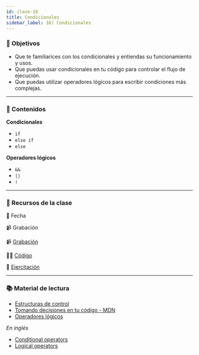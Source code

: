 ```yaml
---
id: clase-16
title: Condicionales
sidebar_label: 16) Condicionales
---
```


### 🏁 Objetivos

- Que te familiarices con los condicionales y entiendas su funcionamiento y usos.
- Que puedas usar condicionales en tu código para controlar el flujo de ejecución.
- Que puedas utilizar operadores lógicos para escribir condiciones más complejas.

---

### 📝 Contenidos

**Condicionales**

- `if`
- `else if`
- `else`

**Operadores lógicos**

- `&&`
- `||`
- `!`

---

### 🚀 Recursos de la clase

📆 Fecha

📹 Grabación

📹 [Grabación](http://www.zoom.com)

👩‍💻 [Código](https://www.notion.so/pabloh/www.github.com)

💪 [Ejercitación](http://www.github.com)

---

### 📚 Material de lectura

- [Estructuras de control](https://frontend.adaitw.org/docs/js/js04)
- [Tomando decisiones en tu código - MDN](https://developer.mozilla.org/es/docs/Learn/JavaScript/Building_blocks/conditionals)
- [Operadores lógicos](https://developer.mozilla.org/es/docs/Web/JavaScript/Referencia/Operadores/Operadores_l%C3%B3gicos)

_En inglés_

- [Conditional operators](https://javascript.info/ifelse)
- [Logical operators](https://javascript.info/logical-operators)
